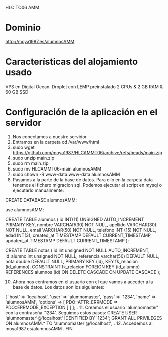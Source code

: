 HLC TO06 AMM

# Dominio

http://moya1987.es/alumnosAMM

# Características del alojamiento usado

VPS en Digital Ocean.
Droplet con LEMP preinstalado 2 CPUs & 2 GB RAM & 60 GB SSD

# Configuración de la aplicación en el servidor

1. Nos conectamos a nuestro servidor.
2. Entramos en la carpeta cd /var/www/html
3. sudo wget https://github.com/moya1987/HLCAMMT06/archive/refs/heads/main.zip
5. sudo unzip main.zip
6. sudo rm main.zip
7. sudo mv HLCAMMT06-main alumnosAMM
8. sudo chown -R www-data:www-data alumnosAMM
9. Pasamos a la parte de la base de datos. Para ello en la carpeta data tenemos el fichero migracion sql. Podemos ejecutar el script en mysql o ejecutarlo manualmente:

CREATE DATABASE alumnosAMM;

use alumnosAMM;

CREATE TABLE alumnos (
  id INT(11) UNSIGNED AUTO_INCREMENT PRIMARY KEY,
  nombre VARCHAR(30) NOT NULL,
  apellido VARCHAR(30) NOT NULL,
  email VARCHAR(50) NOT NULL,
  telefono INT (15) NOT NULL,
  edad INT(3),
  created_at TIMESTAMP DEFAULT CURRENT_TIMESTAMP,
  updated_at TIMESTAMP DEFAULT CURRENT_TIMESTAMP
);

CREATE TABLE notas (
  id int unsigned NOT NULL AUTO_INCREMENT,
  id_alumno int unsigned NOT NULL,
  referencia varchar(50) DEFAULT NULL,
  nota double DEFAULT NULL,
  PRIMARY KEY (id),
  KEY fk_relacion (id_alumno),
  CONSTRAINT fk_relacion FOREIGN KEY (id_alumno) REFERENCES alumnos (id) ON DELETE CASCADE ON UPDATE CASCADE
);


10. Ahora nos centramos en el usuario con el que vamos a acceder a la base de datos. Los datos son los siguientes:
 


<?php

return [
  'db' => [
    'host' => 'localhost',
    'user' => 'alumnomaster',
    'pass' => '1234',
    'name' => 'alumnosAMM',
    'options' => [
      PDO::ATTR_ERRMODE => PDO::ERRMODE_EXCEPTION
    ]
  ]
];
.


11. Creamos el usuario 'alumnomaster' con la contraseña '1234'. Seguimos estos pasos:
CREATE USER 'alumnomaster'@'localhost' IDENTIFIED BY '1234';
GRANT ALL PRIVILEGES ON alumnosAMM.* TO 'alumnomaster'@'localhost';

.



12. Accedemos al moya1987.es/alumnosAMM


.


FIN
